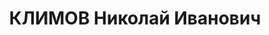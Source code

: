 ---
title: КЛИМОВ Николай Иванович
description: "Род. в 1905, Мордовия, Ичалковский р-н, с. Оброчное, русский. Проживал:\
  \ г. Горький. Преподаватель Горьк. индустриального института им. А.А. Жданова \n\
  \  Арестован 22.11.1936. Обв. по ст. 17-58-8, 58-11. Приговор: ВК ВС СССР – 8 лет\
  \ ИТЛ, 5 г. п/п. 23.06.40 г. дело прекращ. Освобожден 27.09.40 г"
---